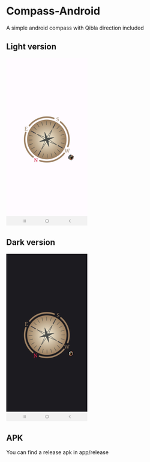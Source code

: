 # Compass-Android
A simple android compass with Qibla direction included

## Light version
<img src="https://github.com/AsefHossainKhan/Compass-Android/blob/main/picture_light.jpg?raw=true" alt="compass android light image" width="216" height="444">

## Dark version
<img src="https://github.com/AsefHossainKhan/Compass-Android/blob/main/picture_dark.jpg?raw=true" alt="compass android dark image" width="216" height="444">

## APK
You can find a release apk in app/release